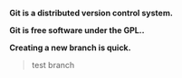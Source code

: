 **Git is a distributed version control system.**

**Git is free software under the GPL..**

**Creating a new branch is quick.**

>test branch
